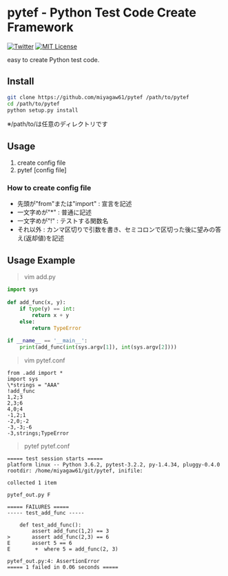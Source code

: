 # pytef - Python Test Code Create Framework
[![Twitter](https://imgur.com/Ibo0Twr.png)](https://twitter.com/miyagaw61)
[![MIT License](https://img.shields.io/badge/license-MIT-blue.svg?style=flat)](http://choosealicense.com/licenses/mit/)

easy to create Python test code.

## Install

```bash
git clone https://github.com/miyagaw61/pytef /path/to/pytef
cd /path/to/pytef
python setup.py install
```
※/path/to/は任意のディレクトリです

## Usage

1. create config file
2. pytef [config file]

### How to create config file

* 先頭が"from"または"import" : 宣言を記述
* 一文字めが"\*" : 普通に記述
* 一文字めが"!" : テストする関数名
* それ以外 : カンマ区切りで引数を書き、セミコロンで区切った後に望みの答え(返却値)を記述

## Usage Example

> vim add.py

```python
import sys
 
def add_func(x, y):
    if type(y) == int:
        return x + y
    else:
        return TypeError
 
if __name__ == '__main__':
    print(add_func(int(sys.argv[1]), int(sys.argv[2])))
```

> vim pytef.conf

```
from .add import *
import sys
\*strings = "AAA"
!add_func
1,2;3
2,3;6
4,0;4
-1,2;1
-2,0;-2
-3,-3;-6
-3,strings;TypeError
```

> pytef pytef.conf

```
===== test session starts =====
platform linux -- Python 3.6.2, pytest-3.2.2, py-1.4.34, pluggy-0.4.0
rootdir: /home/miyagaw61/git/pytef, inifile:
 
collected 1 item  
 
pytef_out.py F
 
===== FAILURES =====
----- test_add_func -----
 
    def test_add_func():
        assert add_func(1,2) == 3
>       assert add_func(2,3) == 6
E       assert 5 == 6
E        +  where 5 = add_func(2, 3)
 
pytef_out.py:4: AssertionError
===== 1 failed in 0.06 seconds =====
```
